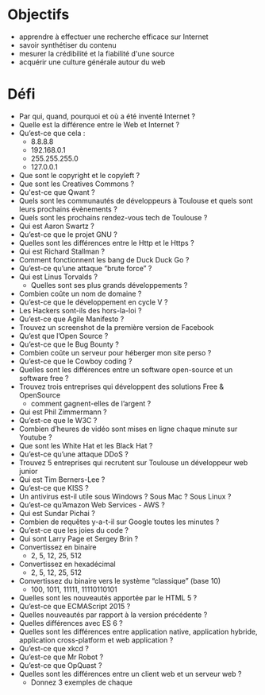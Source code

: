 # Objectifs
* apprendre à effectuer une recherche efficace sur Internet
* savoir synthétiser du contenu
* mesurer la crédibilité et la fiabilité d'une source 
* acquérir une culture générale autour du web

# Défi
* Par qui, quand, pourquoi et où a été inventé Internet ?
* Quelle est la différence entre le Web et Internet ?
* Qu’est-ce que cela :
  * 8.8.8.8
  * 192.168.0.1
  * 255.255.255.0
  * 127.0.0.1
* Que sont le copyright et le copyleft ?
* Que sont les Creatives Commons ?
* Qu'est-ce que Qwant ?
* Quels sont les communautés de développeurs à Toulouse et quels sont leurs prochains évènements ?
* Quels sont les prochains rendez-vous tech de Toulouse ?
* Qui est Aaron Swartz ?
* Qu’est-ce que le projet GNU ?
* Quelles sont les différences entre le Http et le Https ?
* Qui est Richard Stallman ?
* Comment fonctionnent les bang de Duck Duck Go ?
* Qu’est-ce qu’une attaque “brute force” ?
* Qui est Linus Torvalds ? 
  * Quelles sont ses plus grands développements ?
* Combien coûte un nom de domaine ?
* Qu’est-ce que le développement en cycle V ?
* Les Hackers sont-ils des hors-la-loi ?
* Qu’est-ce que Agile Manifesto ?
* Trouvez un screenshot de la première version de Facebook
* Qu’est que l’Open Source ?
* Qu’est-ce que le Bug Bounty ?
* Combien coûte un serveur pour héberger mon site perso ?
* Qu’est-ce que le Cowboy coding ?
* Quelles sont les différences entre un software open-source et un software free ?
* Trouvez trois entreprises qui développent des solutions Free & OpenSource
  * comment gagnent-elles de l’argent ?
* Qui est Phil Zimmermann ?
* Qu’est-ce que le W3C ?
* Combien d’heures de vidéo sont mises en ligne chaque minute sur Youtube ?
* Que sont les White Hat et les Black Hat ?
* Qu’est-ce qu’une attaque DDoS ?
* Trouvez 5 entreprises qui recrutent sur Toulouse un développeur web junior
* Qui est Tim Berners-Lee ?
* Qu’est-ce que KISS ?
* Un antivirus est-il utile sous Windows ? Sous Mac ? Sous Linux ?
* Qu’est-ce qu’Amazon Web Services - AWS ?
* Qui est Sundar Pichai ?
* Combien de requêtes y-a-t-il sur Google toutes les minutes ?
* Qu’est-ce que les joies du code ?
* Qui sont Larry Page et Sergey Brin ?
* Convertissez en binaire
  * 2, 5, 12, 25, 512
* Convertissez en hexadécimal
  * 2, 5, 12, 25, 512
* Convertissez du binaire vers le système “classique” (base 10)
  * 100, 1011, 11111, 11110110101
* Quelles sont les nouveautés apportée par le HTML 5 ?
* Qu’est-ce que ECMAScript 2015 ?
*  Quelles nouveautés par rapport à la version précédente ? 
 * Quelles différences avec ES 6 ?
* Quelles sont les différences entre application native, application hybride, application cross-platform et web application ?
* Qu’est-ce que xkcd ?
* Qu’est-ce que Mr Robot ?
* Qu’est-ce que OpQuast ?
* Quelles sont les différences entre un client web et un serveur web ?
  * Donnez 3 exemples de chaque
